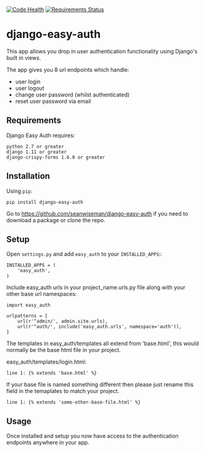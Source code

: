 [![Code Health](https://landscape.io/github/seanwiseman/django-easy-auth/master/landscape.svg?style=flat)](https://landscape.io/github/seanwiseman/django-easy-auth/master) [![Requirements Status](https://requires.io/github/seanwiseman/django-easy-auth/requirements.svg?branch=master)](https://requires.io/github/seanwiseman/django-easy-auth/requirements/?branch=master)

# django-easy-auth
This app allows you drop in user authentication functionality using Django's built in views.

The app gives you 8 url endpoints which handle:
- user login
- user logout
- change user password (whilst authenticated)
- reset user password via email

Requirements
------------

Django Easy Auth requires:

    python 2.7 or greater
    django 1.11 or greater
    django-crispy-forms 1.6.0 or greater

Installation
------------

Using ``pip``:

    pip install django-easy-auth

Go to https://github.com/seanwiseman/django-easy-auth if you need to download a package or clone the repo.

Setup
-----

Open ``settings.py`` and add ``easy_auth`` to your ``INSTALLED_APPS``::

    INSTALLED_APPS = (
        'easy_auth',
    )
    
Include easy_auth urls in your project_name.urls.py file along with your other base url namespaces:
    
    import easy_auth
    
    urlpatterns = [
        url(r'^admin/', admin.site.urls),
        url(r'^auth/', include('easy_auth.urls', namespace='auth')),
    ]

The templates in easy_auth/templates all extend from 'base.html', this would normally be the base html file in your project.

easy_auth/templates/login.html:
    
    line 1: {% extends 'base.html' %}

If your base file is named something different then please just rename this field in the temaplates to match your project. 

    line 1: {% extends 'some-other-base-file.html' %}
    
Usage
-----
Once installed and setup you now have access to the authentication endpoints anywhere in your app.

